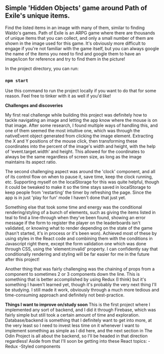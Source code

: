 ## Simple 'Hidden Objects' game around Path of Exile's unique items.

Find the listed items in an image with many of them, similar to finding Waldo's games.
Path of Exile is an ARPG game where there are thousands of unique items that you can collect, and only a small number of them are shown in the image used for this game. It's obviously more difficult to engage if you're not familiar with the game itself, but you can always google the name of the items you need to find and google them to have an image/icon for reference and try to find them in the picture!

In the project directory, you can run:

### `npm start`

Use this command to run the project locally if you want to do that for some reason. Feel free to tinker with it as well if you'd like!

**Challenges and discoveries**

My first real challenge while building this project was definitely how to tackle navigating an image and letting the app know where the mouse is on that image. After
some research, I found multiple ways of handling this, and one of them seemed the most intuitive one, which was through the nativeEvent object generated from clicking the image element. Extracting the X and Y positions of the mouse click, then transforming these coordinates into the percent of the image's width and height, with the help of 'event.target.width' and height. This allowed for the coordinates to always be the same regardless of screen size, as long as the image maintains its aspect ratio.

The second challenging aspect was around the 'clock' component, and all of its control flow on when to pause it, save time, keep the clock running, etc. Supporting myself on the localStorage for this was quite helpful, though it could be tweaked to make it so the time stays saved in localStorage to keep people from 'restarting' the timer by refreshing the page. Since the app is in just 'play for fun' mode I haven't done that just yet.

Something else that took some time and energy was the conditional rendering/styling of a bunch of elements, such as giving the items listed in teal to find a line-through when they've been found, showing an error message if the form to register the player on the leaderboards isn't validated, or knowing what to render depending on the state of the game (hasn't started, it's in process or it's been won). Achieved most of these by using styles in the React code and combining them with the conditions in Javascript right there, except the form validation one which was done through CSS, using the 'element:invalid' property.
I can confidently say that conditionally rendering and styling will be far easier for me in the future after this project!

Another thing that was fairly challenging was the chaining of props from a component to sometimes 2 or 3 components down the line. This is something that is better accomplished by using Redux (I think) but it's something I haven't learned yet, though it's probably the very next thing I'll be studying. I still made it work, obviously through a much more tedious and time-consuming approach and definitely not best-practice.

**Things I want to improve on/study soon**
This is the first project where I implemented any sort of backend, and I did it through Firebase, which was fairly simple but still took a certain amount of time and exploration. Database/backend is something that I definitely want to get into more, at the very least so I need to invest less time on it whenever I want to implement something as simple as I did here, and the next section in The Odin Project is all about the backend, so I'll be headed in that direction regardless!
Aside from that I'll soon be getting into these React topics:
-Redux
-Styled components
